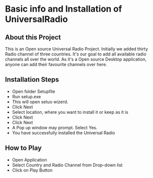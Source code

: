 # Basic info and Installation of UniversalRadio

About this Project
------------------
This is an Open source Universal Radio Project. Initially we added thirty Radio channel of three countries. It's our goal to add all available radio channels all over the world. As it's a Open source Desktop application, anyone can add their favourite channels over here.


Installation Steps
------------------
* Open folder Setupfile
* Run setup.exe
* This will open setuo wizerd.
* Click Next
* Select location, where you want to install it or keep as it is
* Click Next
* Click Next
* A Pop up window may prompt. Select Yes.
* You have successfully installed the Universal Radio

How to Play
-----------
* Open Application
* Select Country and Radio Channel from Drop-down list
* Click on Play Button
